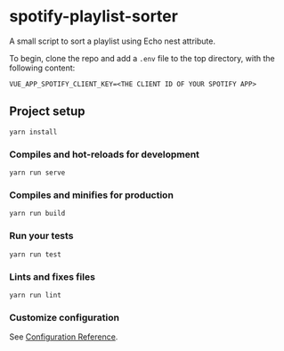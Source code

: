 # spotify-playlist-sorter

A small script to sort a playlist using Echo nest attribute.

To begin, clone the repo and add a `.env` file to the top directory, with the following content:

```
VUE_APP_SPOTIFY_CLIENT_KEY=<THE CLIENT ID OF YOUR SPOTIFY APP>
```

## Project setup

```
yarn install
```

### Compiles and hot-reloads for development

```
yarn run serve
```

### Compiles and minifies for production

```
yarn run build
```

### Run your tests

```
yarn run test
```

### Lints and fixes files

```
yarn run lint
```

### Customize configuration

See [Configuration Reference](https://cli.vuejs.org/config/).
